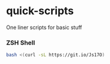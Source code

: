 # quick-scripts
One liner scripts for basic stuff


### ZSH Shell

```bash
bash <(curl -sL https://git.io/Js17O)
```
